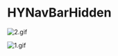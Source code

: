 # HYNavBarHidden
![2.gif](http://upload-images.jianshu.io/upload_images/1338042-cf64012c1e1dc210.gif?imageMogr2/auto-orient/strip)

![1.gif](http://upload-images.jianshu.io/upload_images/1338042-1fc728b0d55b1f69.gif?imageMogr2/auto-orient/strip)
